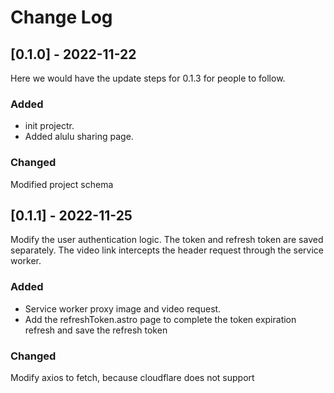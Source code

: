# Change Log

## [0.1.0] - 2022-11-22

Here we would have the update steps for 0.1.3 for people to follow.

### Added

- init projectr.
- Added alulu sharing page.

### Changed

Modified project schema

## [0.1.1] - 2022-11-25

Modify the user authentication logic. The token and refresh token are saved separately. The video link intercepts the header request through the service worker.

### Added

- Service worker proxy image and video request.
- Add the refreshToken.astro page to complete the token expiration refresh and save the refresh token


### Changed

Modify axios to fetch, because cloudflare does not support

